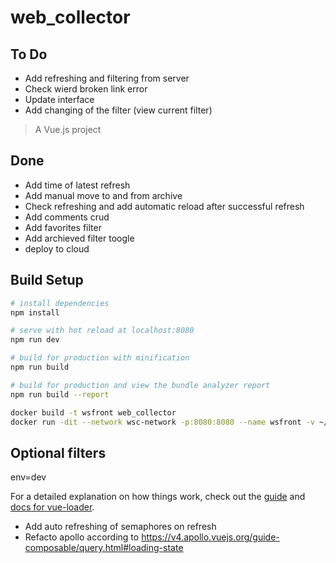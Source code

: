 # web_collector
## To Do
- Add refreshing and filtering from server
- Check wierd broken link error
- Update interface
- Add changing of the filter (view current filter)
> A Vue.js project

## Done
- Add time of latest refresh
- Add manual move to and from archive
- Check refreshing and add automatic reload after successful refresh
- Add comments crud
- Add favorites filter
- Add archieved filter toogle
- deploy to cloud

## Build Setup

``` bash
# install dependencies
npm install

# serve with hot reload at localhost:8080
npm run dev

# build for production with minification
npm run build

# build for production and view the bundle analyzer report
npm run build --report

docker build -t wsfront web_collector
docker run -dit --network wsc-network -p:8080:8080 --name wsfront -v ~/software/javascript/web_collector:/usr/app wsfront 

```

## Optional filters
env=dev

For a detailed explanation on how things work, check out the [guide](http://vuejs-templates.github.io/webpack/) and [docs for vue-loader](http://vuejs.github.io/vue-loader).

- Add auto refreshing of semaphores on refresh
- Refacto apollo according to https://v4.apollo.vuejs.org/guide-composable/query.html#loading-state 
